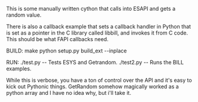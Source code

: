 This is some manually written cython that calls into ESAPI
and gets a random value.

There is also a callback example that sets a callback handler in Python that is set as a pointer in the C library called libbill, and invokes
it from C code. This should be what FAPI callbacks need.

BUILD:
make
python setup.py build_ext --inplace

RUN:
./test.py -- Tests ESYS and Getrandom.
./test2.py -- Runs the BILL examples.

While this is verbose, you have a ton of control over the API and it's easy to kick out Pythonic things.
GetRandom somehow magically worked as a python array and I have no idea why, but i'll take it.
